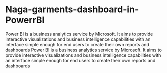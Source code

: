 # Naga-garments-dashboard-in-PowerrBI
Power BI is a business analytics service by Microsoft. It aims to provide interactive visualizations and business intelligence capabilities with an interface simple enough for end users to create their own reports and dashboards Power BI is a business analytics service by Microsoft. It aims to provide interactive visualizations and business intelligence capabilities with an interface simple enough for end users to create their own reports and dashboards

